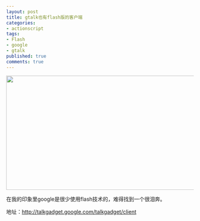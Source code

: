 ```yaml
---
layout: post
title: gtalk也有flash版的客户端
categories:
- actionscript
tags:
- Flash
- google
- gtalk
published: true
comments: true
---
```

<p><p style="text-align: center;"><a href="{{site.url}}/media/2011/02/201102281.png"><img class="size-full wp-image-846 aligncenter" title="201102281" src="{{site.url}}/media/2011/02/201102281.png" alt="" width="543" height="306" /></a></p>
在我的印象里google是很少使用flash技术的，难得找到一个很泪奔。</p>

<p>地址：<a href="http://talkgadget.google.com/talkgadget/client">http://talkgadget.google.com/talkgadget/client</a></p>
